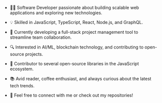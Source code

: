- 👨‍💻 Software Developer passionate about building scalable web applications and exploring new technologies.

- 💡 Skilled in JavaScript, TypeScript, React, Node.js, and GraphQL.

- 🚀 Currently developing a full-stack project management tool to streamline team collaboration.

- 🔍 Interested in AI/ML, blockchain technology, and contributing to open-source projects.

- 🌟 Contributor to several open-source libraries in the JavaScript ecosystem.

- 📚 Avid reader, coffee enthusiast, and always curious about the latest tech trends.

- 👋 Feel free to connect with me or check out my repositories!

<!---
NilkanthGraphics/NilkanthGraphics is a ✨ special ✨ repository because its `README.md` (this file) appears on your GitHub profile.
You can click the Preview link to take a look at your changes.
--->
